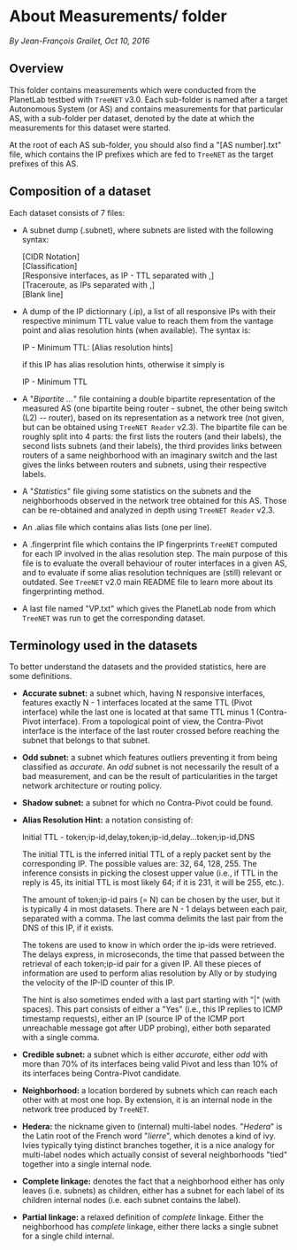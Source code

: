 # About Measurements/ folder

*By Jean-François Grailet, Oct 10, 2016*

## Overview

This folder contains measurements which were conducted from the PlanetLab testbed with `TreeNET` v3.0. Each sub-folder is named after a target Autonomous System (or AS) and contains measurements for that particular AS, with a sub-folder per dataset, denoted by the date at which the measurements for this dataset were  started.

At the root of each AS sub-folder, you should also find a "\[AS number\].txt" file, which contains the IP prefixes which are fed to `TreeNET` as the target prefixes of this AS.

## Composition of a dataset

Each dataset consists of 7 files:

* A subnet dump (.subnet), where subnets are listed with the following syntax:
 
  \[CIDR Notation\]\
  \[Classification\]\
  \[Responsive interfaces, as IP - TTL separated with ,\]\
  \[Traceroute, as IPs separated with ,\]\
  \[Blank line\]

* A dump of the IP dictionnary (.ip), a list of all responsive IPs with their respective minimum TTL value value to reach them from the vantage point and alias resolution hints (when available). The syntax is:
 
  IP - Minimum TTL: \[Alias resolution hints\]
 
  if this IP has alias resolution hints, otherwise it simply is
 
  IP - Minimum TTL

* A "*Bipartite ...*" file containing a double bipartite representation of the measured AS (one bipartite being router - subnet, the other being switch (L2) -- router), based on its representation as a network tree (not given, but can be obtained using `TreeNET Reader` v2.3). The bipartite file can be roughly split into 4 parts: the first lists the routers (and their labels), the second lists subnets (and their labels), the third provides links between routers of a same neighborhood with an imaginary switch and the last gives the links between routers and subnets, using their respective labels.

* A "*Statistics*" file giving some statistics on the subnets and the neighborhoods observed in the network tree obtained for this AS. Those can be re-obtained and analyzed in depth using `TreeNET Reader` v2.3.

* An .alias file which contains alias lists (one per line).

* A .fingerprint file which contains the IP fingerprints `TreeNET` computed for each IP involved in the alias resolution step. The main purpose of this file is to evaluate the overall behaviour of router interfaces in a given AS, and to evaluate if some alias resolution techniques are (still) relevant or outdated. See `TreeNET` v2.0 main README file to learn more about its fingerprinting method.

* A last file named "VP.txt" which gives the PlanetLab node from which `TreeNET` was run to get the corresponding dataset.

## Terminology used in the datasets

To better understand the datasets and the provided statistics, here are some definitions.

* **Accurate subnet:** a subnet which, having N responsive interfaces, features exactly N - 1 interfaces located at the same TTL (Pivot interface) while the last one is located at that same TTL minus 1 (Contra-Pivot interface). From a topological point of view, the Contra-Pivot interface is the interface of the last router crossed before reaching the subnet that belongs to that subnet.

* **Odd subnet:** a subnet which features outliers preventing it from being classified as *accurate*. An *odd* subnet is not necessarily the result of a bad measurement, and can be the result of particularities in the target network architecture or routing policy.

* **Shadow subnet:** a subnet for which no Contra-Pivot could be found.

* **Alias Resolution Hint:** a notation consisting of:
  
  Initial TTL - token;ip-id,delay,token;ip-id,delay...token;ip-id,DNS
  
  The initial TTL is the inferred initial TTL of a reply packet sent by the corresponding IP. The possible values are: 32, 64, 128, 255. The inference consists in picking the closest upper value (i.e., if TTL in the reply is 45, its initial TTL is most likely 64; if it is 231, it will be 255, etc.).
  
  The amount of token;ip-id pairs (= N) can be chosen by the user, but it is typically 4 in most datasets. There are N - 1 delays between each pair, separated with a comma. The last comma delimits the last pair from the DNS of this IP, if it exists.
  
  The tokens are used to know in which order the ip-ids were retrieved. The delays express, in microseconds, the time that passed between the retrieval of each token;ip-id pair for a given IP. All these pieces of information are used to perform alias resolution by Ally or by studying the velocity of the IP-ID counter of this IP.
  
  The hint is also sometimes ended with a last part starting with "|" (with spaces). This part consists of either a "Yes" (i.e., this IP replies to ICMP timestamp requests), either an IP (source IP of the ICMP port unreachable message got after UDP probing), either both separated with a single comma.

* **Credible subnet:** a subnet which is either *accurate*, either *odd* with more than 70% of its interfaces being valid Pivot and less than 10% of its interfaces being Contra-Pivot candidate.

* **Neighborhood:** a location bordered by subnets which can reach each other with at most one hop. By extension, it is an internal node in the network tree produced by `TreeNET`.

* **Hedera:** the nickname given to (internal) multi-label nodes. "*Hedera*" is the Latin root of the French word "*lierre*", which denotes a kind of ivy. Ivies typically tying distinct branches together, it is a nice analogy for multi-label nodes which actually consist of several neighborhoods "tied" together into a single internal node.

* **Complete linkage:** denotes the fact that a neighborhood either has only leaves (i.e. subnets) as children, either has a subnet for each label of its children internal nodes (i.e. each subnet contains the label).
  
* **Partial linkage:** a relaxed definition of *complete* linkage. Either the neighborhood has *complete* linkage, either there lacks a single subnet for a single child internal.
